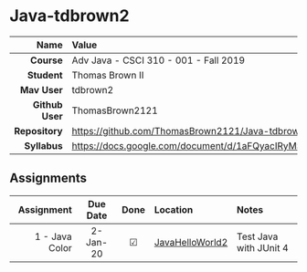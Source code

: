 # Java-tdbrown2


| Name | Value |
|---:|:---|
| **Course** | Adv Java - CSCI 310 - 001 - Fall 2019 |
| **Student** | Thomas Brown II |
| **Mav User**            | tdbrown2 |
| **Github User**         | ThomasBrown2121 |
| **Repository**          | https://github.com/ThomasBrown2121/Java-tdbrown2 |
| **Syllabus**            | https://docs.google.com/document/d/1aFQyacIRyMSn8QLzlA014gjLq1sfTqJQzyBdr_S7Op0/edit |

## Assignments

| Assignment | Due Date | Done | Location | Notes |
|-----------:|:--------:|:----:|:---------|:------|
| 1 - Java Color  | 2-Jan-20 |  ☑   | [JavaHelloWorld2](https://github.com/ThomasBrown2121/Java-tdbrown2/tree/master/JavaHelloWorld2) | Test Java with JUnit 4 |
